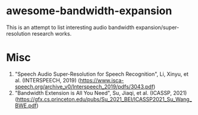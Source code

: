 # awesome-bandwidth-expansion
This is an attempt to list interesting audio bandwidth expansion/super-resolution research works.

# Misc
1. "Speech Audio Super-Resolution for Speech Recognition", Li, Xinyu, et al. (INTERSPEECH, 2019) (https://www.isca-speech.org/archive_v0/Interspeech_2019/pdfs/3043.pdf)
2. "Bandwidth Extension is All You Need", Su, Jiaqi, et al. (ICASSP, 2021) (https://gfx.cs.princeton.edu/pubs/Su_2021_BEI/ICASSP2021_Su_Wang_BWE.pdf)
